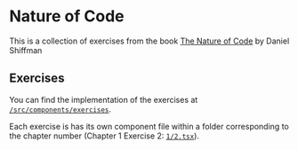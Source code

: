 # Nature of Code

This is a collection of exercises from the book [The Nature of Code](https://natureofcode.com/) by Daniel Shiffman

## Exercises

You can find the implementation of the exercises at [`/src/components/exercises`](/src/components/exercises).

Each exercise is has its own component file within a folder corresponding to the chapter number (Chapter 1 Exercise 2: [`1/2.tsx`](/src/components/exercises/1/2.tsx)).
